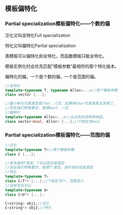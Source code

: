 ## 模板偏特化

### Partial specialization模板偏特化——个数的偏

泛化又叫全特化Full specialization

特化又叫偏特化Partial specialization

类模板可以偏特化和全特化，而函数模板只能全特化。

模板实例化时会优先匹配”模板参数”最相符的那个特化版本。

偏特化的偏，一个是个数的偏，一个是范围的偏。

```cpp
//全特化
template<typename T, typename Alloc=...>//两个模板参数
class vector {...};

//最小单元元素类型是char，八位，如果用char代表真假太浪费了。
//现在我们特殊要求，使用bool，一位
//偏特化
template<typename Alloc=...>//从左到右按顺序绑定。
class vector<bool, Alloc> {...};//T绑定为bool
```

### Partial specialization模板偏特化——范围的偏

```cpp
//泛化
template<typename T>//两个模板参数
class C {...};

//原本接受T类型，T可以是任意类型
//现在我们特殊要求，使用T*类型，指针指向任意类型
//特化
template<typename T>
class C<T*> {...};//T绑定为T*，范围变小
//这样写也可以
template<typename U>
class C<U*> {...};

C<string> obj1;//泛化
C<string*> obj2;//特化
```

